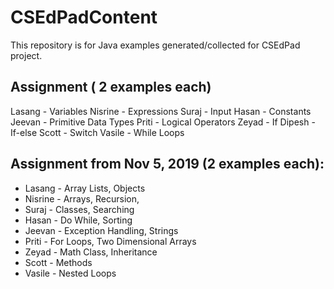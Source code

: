 # CSEdPadContent
This repository is for Java examples generated/collected for CSEdPad project. 

## Assignment ( 2 examples each)
Lasang - Variables 
Nisrine - Expressions
Suraj - Input
Hasan - Constants
Jeevan - Primitive Data Types
Priti - Logical Operators
Zeyad - If
Dipesh - If-else
Scott - Switch
Vasile - While Loops

## Assignment from Nov 5, 2019 (2 examples each):

- Lasang - Array Lists, Objects
- Nisrine - Arrays, Recursion, 
- Suraj - Classes, Searching
- Hasan - Do While, Sorting
- Jeevan - Exception Handling, Strings
- Priti - For Loops, Two Dimensional Arrays
- Zeyad - Math Class, Inheritance
- Scott - Methods
- Vasile - Nested Loops
